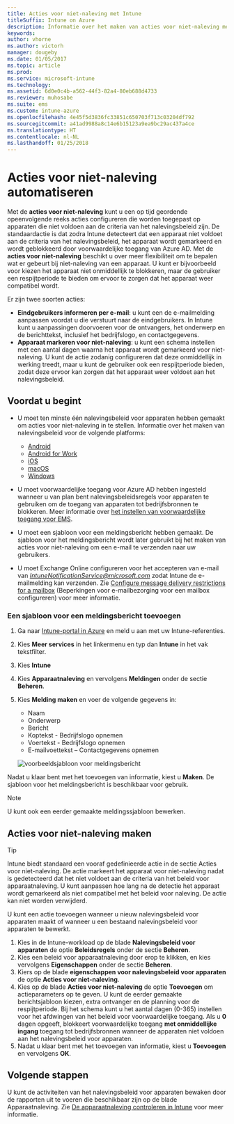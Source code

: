 ```yaml
---
title: Acties voor niet-naleving met Intune
titleSuffix: Intune on Azure
description: Informatie over het maken van acties voor niet-naleving met Intune
keywords: 
author: vhorne
ms.author: victorh
manager: dougeby
ms.date: 01/05/2017
ms.topic: article
ms.prod: 
ms.service: microsoft-intune
ms.technology: 
ms.assetid: 6d0e0c4b-a562-44f3-82a4-80eb688d4733
ms.reviewer: muhosabe
ms.suite: ems
ms.custom: intune-azure
ms.openlocfilehash: 4e45f5d3836fc33851c650703f713c03204df792
ms.sourcegitcommit: a41ad9988a8c14e6b15123a9ea9bc29ac437a4ce
ms.translationtype: HT
ms.contentlocale: nl-NL
ms.lasthandoff: 01/25/2018
---
```

# <a name="automate-actions-for-noncompliance"></a>Acties voor niet-naleving automatiseren

Met de **acties voor niet-naleving** kunt u een op tijd geordende opeenvolgende reeks acties configureren die worden toegepast op apparaten die niet voldoen aan de criteria van het nalevingsbeleid zijn. De standaardactie is dat zodra Intune detecteert dat een apparaat niet voldoet aan de criteria van het nalevingsbeleid, het apparaat wordt gemarkeerd en wordt geblokkeerd door voorwaardelijke toegang van Azure AD. Met de **acties voor niet-naleving** beschikt u over meer flexibiliteit om te bepalen wat er gebeurt bij niet-naleving van een apparaat. U kunt er bijvoorbeeld voor kiezen het apparaat niet onmiddellijk te blokkeren, maar de gebruiker een respijtperiode te bieden om ervoor te zorgen dat het apparaat weer compatibel wordt.

Er zijn twee soorten acties:

-   **Eindgebruikers informeren per e-mail**: u kunt een de e-mailmelding aanpassen voordat u die verstuurt naar de eindgebruikers. In Intune kunt u aanpassingen doorvoeren voor de ontvangers, het onderwerp en de berichttekst, inclusief het bedrijfslogo, en contactgegevens.
-   **Apparaat markeren voor niet-naleving**: u kunt een schema instellen met een aantal dagen waarna het apparaat wordt gemarkeerd voor niet-naleving. U kunt de actie zodanig configureren dat deze onmiddellijk in werking treedt, maar u kunt de gebruiker ook een respijtperiode bieden, zodat deze ervoor kan zorgen dat het apparaat weer voldoet aan het nalevingsbeleid.

## <a name="before-you-begin"></a>Voordat u begint

- U moet ten minste één nalevingsbeleid voor apparaten hebben gemaakt om acties voor niet-naleving in te stellen. Informatie over het maken van nalevingsbeleid voor de volgende platforms:

    -   [Android](compliance-policy-create-android.md)
    -   [Android for Work](compliance-policy-create-android-for-work.md)
    -   [iOS](compliance-policy-create-ios.md)
    -   [macOS](compliance-policy-create-mac-os.md)
    -   [Windows](compliance-policy-create-windows.md)

- U moet voorwaardelijke toegang voor Azure AD hebben ingesteld wanneer u van plan bent nalevingsbeleidsregels voor apparaten te gebruiken om de toegang van apparaten tot bedrijfsbronnen te blokkeren. Meer informatie over [het instellen van voorwaardelijke toegang voor EMS](https://docs.microsoft.com/azure/active-directory/active-directory-conditional-access).

- U moet een sjabloon voor een meldingsbericht hebben gemaakt. De sjabloon voor het meldingsbericht wordt later gebruikt bij het maken van acties voor niet-naleving om een e-mail te verzenden naar uw gebruikers.

- U moet Exchange Online configureren voor het accepteren van e-mail van  *IntuneNotificationService@microsoft.com*  zodat Intune de e-mailmelding kan verzenden. Zie [Configure message delivery restrictions for a mailbox](https://technet.microsoft.com/library/bb397214(v=exchg.160).aspx) (Beperkingen voor e-mailbezorging voor een mailbox configureren) voor meer informatie.

### <a name="to-create-a-notification-message-template"></a>Een sjabloon voor een meldingsbericht toevoegen

1. Ga naar [Intune-portal in Azure](https://portal.azure.com) en meld u aan met uw Intune-referenties.
2. Kies **Meer services** in het linkermenu en typ dan **Intune** in het vak tekstfilter.
3. Kies **Intune**
4. Kies **Apparaatnaleving** en vervolgens **Meldingen** onder de sectie **Beheren**.
5. Kies **Melding maken** en voer de volgende gegevens in:
    - Naam
    - Onderwerp
    - Bericht
    - Koptekst - Bedrijfslogo opnemen
    - Voertekst - Bedrijfslogo opnemen
    - E-mailvoettekst – Contactgegevens opnemen

   ![voorbeeldsjabloon voor meldingsbericht](./media/actionsfornoncompliance-1.PNG)

Nadat u klaar bent met het toevoegen van informatie, kiest u **Maken**. De sjabloon voor het meldingsbericht is beschikbaar voor gebruik.

> [!NOTE] 
> U kunt ook een eerder gemaakte meldingssjabloon bewerken.

## <a name="to-create-actions-for-non-compliance"></a>Acties voor niet-naleving maken

> [!TIP]
> Intune biedt standaard een vooraf gedefinieerde actie in de sectie Acties voor niet-naleving. De actie markeert het apparaat voor niet-naleving nadat is gedetecteerd dat het niet voldoet aan de criteria van het beleid voor apparaatnaleving. U kunt aanpassen hoe lang na de detectie het apparaat wordt gemarkeerd als niet compatibel met het beleid voor naleving. De actie kan niet worden verwijderd.

U kunt een actie toevoegen wanneer u nieuw nalevingsbeleid voor apparaten maakt of wanneer u een bestaand nalevingsbeleid voor apparaten te bewerkt.

1.  Kies in de Intune-workload op de blade **Nalevingsbeleid voor apparaten** de optie **Beleidsregels** onder de sectie **Beheren**.
2.  Kies een beleid voor apparaatnaleving door erop te klikken, en kies vervolgens **Eigenschappen** onder de sectie **Beheren**.
3.  Kiers op de blade **eigenschappen voor nalevingsbeleid voor apparaten** de optie **Acties voor niet-naleving**.
4.  Kies op de blade **Acties voor niet-naleving** de optie **Toevoegen** om actieparameters op te geven. U kunt de eerder gemaakte berichtsjabloon kiezen, extra ontvanger en de planning voor de respijtperiode. Bij het schema kunt u het aantal dagen (0-365) instellen voor het afdwingen van het beleid voor voorwaardelijke toegang. Als u **0** dagen opgeeft, blokkeert voorwaardelijke toegang **met onmiddellijke ingang** toegang tot bedrijfsbronnen wanneer de apparaten niet voldoen aan het nalevingsbeleid voor apparaten.
5.  Nadat u klaar bent met het toevoegen van informatie, kiest u **Toevoegen** en vervolgens **OK**.

## <a name="next-steps"></a>Volgende stappen
U kunt de activiteiten van het nalevingsbeleid voor apparaten bewaken door de rapporten uit te voeren die beschikbaar zijn op de blade Apparaatnaleving. Zie [De apparaatnaleving controleren in Intune](device-compliance-monitor.md) voor meer informatie.


